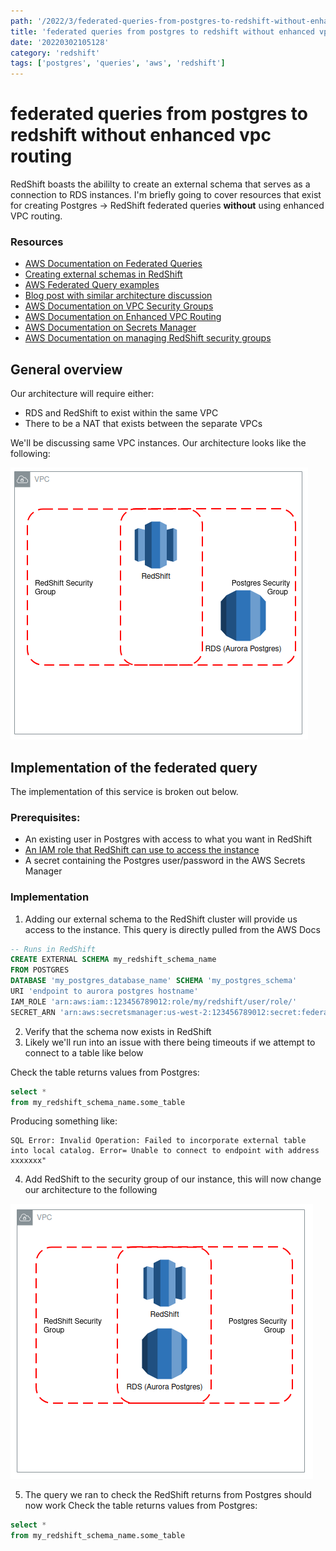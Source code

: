 ```yaml
---
path: '/2022/3/federated-queries-from-postgres-to-redshift-without-enhanced-vpc-routing-20220302105128'
title: 'federated queries from postgres to redshift without enhanced vpc routing'
date: '20220302105128'
category: 'redshift'
tags: ['postgres', 'queries', 'aws', 'redshift']
---
```


# federated queries from postgres to redshift without enhanced vpc routing
RedShift boasts the abililty to create an external schema that serves as a
connection to RDS instances. I'm briefly going to cover resources that exist
for creating Postgres -> RedShift federated queries **without** using
enhanced VPC routing.

### Resources
* [AWS Documentation on Federated Queries](https://docs.aws.amazon.com/redshift/latest/dg/getting-started-federated.html)
* [Creating external schemas in RedShift](https://docs.aws.amazon.com/redshift/latest/dg/r_CREATE_EXTERNAL_SCHEMA.html)
* [AWS Federated Query examples](https://docs.aws.amazon.com/redshift/latest/dg/federated_query_example.html)
* [Blog post with similar architecture discussion](https://spaeder.io/2020/04/20/aws-redshift-federated-querying-from-postgres/)
* [AWS Documentation on VPC Security Groups](https://docs.aws.amazon.com/vpc/latest/userguide/VPC_SecurityGroups.html)
* [AWS Documentation on Enhanced VPC Routing](https://docs.aws.amazon.com/redshift/latest/mgmt/enhanced-vpc-routing.html)
* [AWS Documentation on Secrets Manager](https://aws.amazon.com/secrets-manager/)
* [AWS Documentation on managing RedShift security groups](https://docs.aws.amazon.com/redshift/latest/mgmt/working-with-security-groups.html)

## General overview
Our architecture will require either:
* RDS and RedShift to exist within the same VPC
* There to be a NAT that exists between the separate VPCs

We'll be discussing same VPC instances. Our architecture looks like the following:

![RedShift and Postgres sharing a VPC](./20220302154233-img-2.png)

## Implementation of the federated query
The implementation of this service is broken out below.

### Prerequisites:
* An existing user in Postgres with access to what you want in RedShift
* [An IAM role that RedShift can use to access the instance](https://docs.aws.amazon.com/redshift/latest/dg/federated-create-secret-iam-role.html)
* A secret containing the Postgres user/password in the AWS Secrets Manager

### Implementation
1. Adding our external schema to the RedShift cluster will provide us access to the instance.
This query is directly pulled from the AWS Docs
```sql
-- Runs in RedShift
CREATE EXTERNAL SCHEMA my_redshift_schema_name
FROM POSTGRES
DATABASE 'my_postgres_database_name' SCHEMA 'my_postgres_schema'
URI 'endpoint to aurora postgres hostname'
IAM_ROLE 'arn:aws:iam::123456789012:role/my/redshift/user/role/'
SECRET_ARN 'arn:aws:secretsmanager:us-west-2:123456789012:secret:federation/test/dataplane-apg-creds-YbVKQw';
```

2. Verify that the schema now exists in RedShift
3. Likely we'll run into an issue with there being timeouts if we attempt to connect to a table like below

Check the table returns values from Postgres:
```sql
select *
from my_redshift_schema_name.some_table
```

Producing something like:
```
SQL Error: Invalid Operation: Failed to incorporate external table
into local catalog. Error= Unable to connect to endpoint with address xxxxxxx"
```

4. Add RedShift to the security group of our instance, this will now change our architecture to the following

![RedShift and Postgres sharing security groups in VPC](./20220302153804-img-2.png)

5. The query we ran to check the RedShift returns from Postgres should now work
Check the table returns values from Postgres:
```sql
select *
from my_redshift_schema_name.some_table
```

